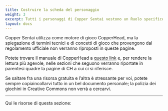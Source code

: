 ```yaml
---
title: Costruire la scheda del personaggio
weight: 3
excerpt: Tutti i personaggi di Copper Sentai vestono un Ruolo specifico nella fiction
layout: docs
---
```

Copper Sentai utilizza come motore di gioco CopperHead, ma la spiegazione di termini tecnici e di concetti di gioco che provengono dal regolamento ufficiale non verranno riproposti in queste pagine.

Potete trovare il manuale di CopperHead a [questo link](https://www.facebook.com/groups/EpigoniGDR) e, per rendere la lettura più agevole, nelle sezioni che seguono verranno riportate in parentesi quadre la pagine di CH a cui ci si riferisce.

Se saltare fra una risorsa gratuita e l’altra è stressante per voi, potete sempre copiaincollarvi tutto in un bel documento personale; la polizia dei giochini in Creative Commons non verrà a cercarvi.

***

Qui le risorse di questa sezione:
